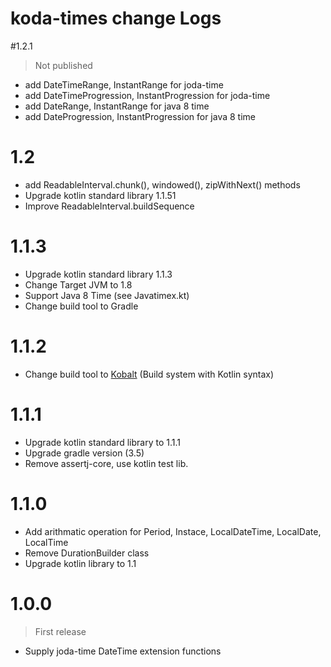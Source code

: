 # koda-times change Logs


#1.2.1

> Not published

* add DateTimeRange, InstantRange for joda-time
* add DateTimeProgression, InstantProgression for joda-time
* add DateRange, InstantRange for java 8 time
* add DateProgression, InstantProgression for java 8 time 

# 1.2

* add ReadableInterval.chunk(), windowed(), zipWithNext() methods
* Upgrade kotlin standard library 1.1.51
* Improve ReadableInterval.buildSequence

# 1.1.3

* Upgrade kotlin standard library 1.1.3
* Change Target JVM to 1.8
* Support Java 8 Time (see Javatimex.kt)
* Change build tool to Gradle

# 1.1.2

* Change build tool to [Kobalt](http://beust.com/kobalt) (Build system with Kotlin syntax)

# 1.1.1

* Upgrade kotlin standard library to 1.1.1
* Upgrade gradle version (3.5)
* Remove assertj-core, use kotlin test lib. 

# 1.1.0

* Add arithmatic operation for Period, Instace, LocalDateTime, LocalDate, LocalTime
* Remove DurationBuilder class
* Upgrade kotlin library to 1.1 

# 1.0.0

> First release

*   Supply joda-time DateTime extension functions